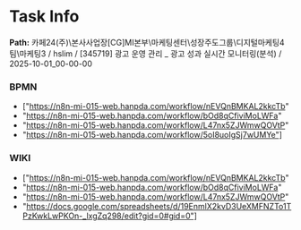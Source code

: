# Task Info

**Path:** 카페24(주)\본사사업장\[CG]MI본부\마케팅센터\성장주도그룹\디지털마케팅4팀\마케팅3 / hslim / [345719] 광고 운영 관리 _ 광고 성과 실시간 모니터링(분석) / 2025-10-01_00-00-00

### BPMN
- ["https://n8n-mi-015-web.hanpda.com/workflow/nEVQnBMKAL2kkcTb"
- "https://n8n-mi-015-web.hanpda.com/workflow/bOd8qCfiviMoLWFa"
- "https://n8n-mi-015-web.hanpda.com/workflow/L47nx5ZJWmwQOVtP"
- "https://n8n-mi-015-web.hanpda.com/workflow/5oI8uoIgSj7wUMYe"]

### WIKI
- ["https://n8n-mi-015-web.hanpda.com/workflow/nEVQnBMKAL2kkcTb"
- "https://n8n-mi-015-web.hanpda.com/workflow/bOd8qCfiviMoLWFa"
- "https://n8n-mi-015-web.hanpda.com/workflow/L47nx5ZJWmwQOVtP"
- "https://docs.google.com/spreadsheets/d/19EnmlX2kvD3UeXMFNZTo1TPzKwkLwPKOn-_lxgZq298/edit?gid=0#gid=0"]

